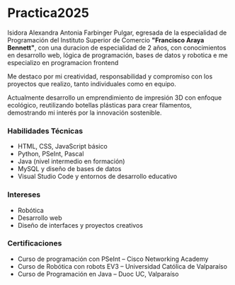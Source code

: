 # Practica2025
<p>Isidora Alexandra Antonia Farbinger Pulgar, egresada de la especialidad de Programación del Instituto Superior de Comercio <strong>"Francisco Araya Bennett"</strong>, con una duracion de especialidad de 2 años, con conocimientos en desarrollo web, lógica de programación, bases de datos y robotica e me especializo en programacion frontend</p> 
<p>Me destaco por mi creatividad, responsabilidad y compromiso con los proyectos que realizo, tanto individuales como en equipo.</p> <p>Actualmente desarrollo un emprendimiento de impresión 3D con enfoque ecológico, reutilizando botellas plásticas para crear filamentos, demostrando mi interés por la innovación sostenible.</p> </div> </div> <div class="section"> <h3>
     Habilidades Técnicas</h3> <ul> <li>HTML, CSS, JavaScript básico</li> <li>Python, PSeInt, Pascal</li> <li>Java (nivel intermedio en formación)</li> <li>MySQL y diseño de bases de datos</li> <li>Visual Studio Code y entornos de desarrollo educativo</li> </ul> </div> <div class="section"> <h3>
     Intereses</h3> <ul> <li>Robótica</li> <li>Desarrollo web</li> <li>Diseño de interfaces y proyectos creativos</li> </ul> </div> <div class="section"> <h3>
     Certificaciones</h3> <ul> <li>Curso de programación con PSeInt – Cisco Networking Academy</li> <li>Curso de Robótica con robots EV3 – Universidad Católica de Valparaíso</li> <li>Curso de Programación en Java – Duoc UC, Valparaíso</li> </ul> </div> </div>
 <img src=""C:\Users\Alumno\Desktop\Ram.png"">
 
